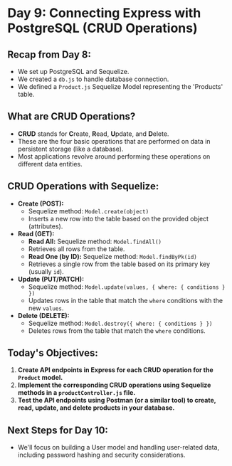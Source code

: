 # Day 9: Connecting Express with PostgreSQL (CRUD Operations)

## Recap from Day 8:

- We set up PostgreSQL and Sequelize.
- We created a `db.js` to handle database connection.
- We defined a `Product.js` Sequelize Model representing the 'Products' table.

## What are CRUD Operations?

- **CRUD** stands for **C**reate, **R**ead, **U**pdate, and **D**elete.
- These are the four basic operations that are performed on data in persistent storage (like a database).
- Most applications revolve around performing these operations on different data entities.

## CRUD Operations with Sequelize:

- **Create (POST):**
    - Sequelize method: `Model.create(object)`
    - Inserts a new row into the table based on the provided object (attributes).
- **Read (GET):**
    - **Read All:** Sequelize method: `Model.findAll()`
    - Retrieves all rows from the table.
    - **Read One (by ID):** Sequelize method: `Model.findByPk(id)`
    - Retrieves a single row from the table based on its primary key (usually `id`).
- **Update (PUT/PATCH):**
    - Sequelize method: `Model.update(values, { where: { conditions } })`
    - Updates rows in the table that match the `where` conditions with the new `values`.
- **Delete (DELETE):**
    - Sequelize method: `Model.destroy({ where: { conditions } })`
    - Deletes rows from the table that match the `where` conditions.

## Today's Objectives:

1. **Create API endpoints in Express for each CRUD operation for the `Product` model.**
2. **Implement the corresponding CRUD operations using Sequelize methods in a `productController.js` file.**
3. **Test the API endpoints using Postman (or a similar tool) to create, read, update, and delete products in your database.**

## Next Steps for Day 10:

- We'll focus on building a User model and handling user-related data, including password hashing and security considerations.